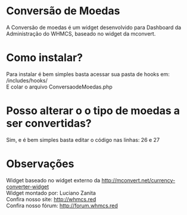 # Conversão de Moedas
A Conversão de moedas é um widget desenvolvido para Dashboard da Administração do WHMCS, baseado no widget da mconvert.

# Como instalar?
Para instalar é bem simples basta acessar sua pasta de hooks em: /includes/hooks/<br/>
E colar o arquivo ConversaodeMoedas.php<br/>

# Posso alterar o o tipo de moedas a ser convertidas?
Sim, e é bem simples basta editar o código nas linhas: 26 e 27 <Br/>

# Observações
Widget baseado no widget externo da http://mconvert.net/currency-converter-widget <br/>
Widget montado por: Luciano Zanita<br/>
Confira nosso site: http://whmcs.red<br/>
Confira nosso fórum: http://forum.whmcs.red<br/>
